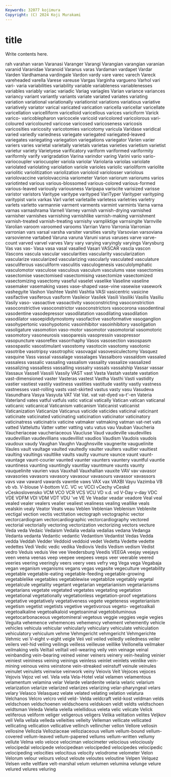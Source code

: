 ```yaml
---
Keywords: 32077 kojimura
Copyright: (C) 2024 Koji Murakami
---
```


# title

Write contents here.



rah varahan varan Varanasi Varanger Varangi Varangian varangian varanian
varanid Varanidae Varanoid Varanus varas Vardaman vardapet Vardar Varden Vardhamana
vardingale Vardon vardy vare varec varech Vareck vareheaded varella Varese
vareuse Vargas Varginha vargueno Varhol vari vari- varia variabilities variability
variable variableness variablenesses variables variably variac variadic Variag variagles Varian
variance variances variancy variant variantly variants variate variated variates variating
variation variational variationally variationist variations variatious variative variatively variator varical
varicated varication varicella varicellar varicellate varicellation varicelliform varicelloid varicellous varices
variciform Varick varico- varicoblepharon varicocele varicoid varicolored varicolorous vari-coloured varicoloured
varicose varicosed varicoseness varicosis varicosities varicosity varicotomies varicotomy varicula Varidase
varidical varied variedly variedness variegate variegated variegated-leaved variegates variegating variegation
variegations variegator Varien varier variers varies varietal varietally varietals varietas
varieties varietism varietist varietur variety Varietyese varificatory variform variformed variformity
variformly varify varigradation Varina varindor varing Varini vario vario- variocoupler
variocuopler variola variolar Variolaria variolas variolate variolated variolating variolation variole
varioles variolic varioliform variolite variolitic variolitization variolization varioloid variolosser variolous
variolovaccine variolovaccinia variometer Varion variorum variorums varios variotinted various various-blossomed
various-colored various-formed various-leaved variously variousness Varipapa variscite varisized varisse varistor
varistors Varitype varitype varityped VariTyper Varityper varityping varitypist varix varkas
Varl varlet varletaille varletess varletries varletry varlets varletto varmannie varment
varments varmint varmints Varna varna varnas varnashrama Varnell Varney varnish
varnish-drying varnished varnisher varnishes varnishing varnishlike varnish-making varnishment varnish-treated varnish-treating
varnishy varnpliktige varnsingite Varnville Varolian varoom varoomed varooms Varrian Varro
Varronia Varronian varronian vars varsal varsha varsiter varsities varsity Varsovian
varsoviana varsovienne vartabed Varuna varuna Varuni varus varuses varve varve-count
varved varvel varves Vary vary varying varyingly varyings Varysburg Vas
vas vas- Vasa vasa vasal vasalled Vasari VASCAR vascla vascon
Vascons vascula vascular vascularities vascularity vascularization vascularize vascularized vascularizing vascularly
vasculated vasculature vasculiferous vasculiform vasculitis vasculogenesis vasculolymphatic vasculomotor vasculose vasculous
vasculum vasculums vase vasectomies vasectomise vasectomised vasectomising vasectomize vasectomized vasectomizing
vasectomy vaseful vaselet vaselike Vaseline vaseline vasemaker vasemaking vases vase-shaped
vase-vine vasewise vasework vashegyite Vashon Vashtee Vashti Vashtia VASI vasicentric
vasicine vasifactive vasiferous vasiform Vasileior Vasilek Vasili Vasiliki Vasilis Vasiliu
Vasily vaso- vasoactive vasoactivity vasoconstricting vasoconstriction vasoconstrictive vasoconstrictor vasoconstrictors vasocorona
vasodentinal vasodentine vasodepressor vasodilatation vasodilating vasodilation vasodilator vasoepididymostomy vasofactive vasoformative
vasoganglion vasohypertonic vasohypotonic vasoinhibitor vasoinhibitory vasoligation vasoligature vasomotion vaso-motor vasomotor
vasomotorial vasomotoric vasomotory vasoneurosis vasoparesis vasopressin vasopressor vasopuncture vasoreflex vasorrhaphy
Vasos vasosection vasospasm vasospastic vasostimulant vasostomy vasotocin vasotomy vasotonic vasotribe
vasotripsy vasotrophic vasovagal vasovesiculectomy Vasquez vasquine Vass vassal vassalage vassalages
Vassalboro vassaldom vassaled vassaless vassalic vassaling vassalism vassality vassalize vassalized
vassalizing vassalless vassalling vassalry vassals vassalship Vassar vassar Vassaux Vassell
Vassili Vassily VAST vast Vasta Vastah vastate vastation vast-dimensioned vaster
Vasteras vastest Vastha Vasthi Vasti vastidity vastier vastiest vastily vastiness
vastities vastitude vastity vastly vastness vastnesses vast-rolling vasts vast-skirted vastus
vasty vasu Vasudeva Vasundhara Vasya Vasyuta VAT Vat Vat. vat
vat-dyed va-t'-en Vateria Vaterland vates vatful vatfuls vatic vatical vatically
Vatican vatican vaticanal vaticanic vaticanical Vaticanism vaticanism Vaticanist vaticanist Vaticanization
Vaticanize Vaticanus vaticide vaticides vaticinal vaticinant vaticinate vaticinated vaticinating vaticination
vaticinator vaticinatory vaticinatress vaticinatrix vaticine vatmaker vatmaking vatman vat-net vats
vatted Vatteluttu Vatter vatter vatting vatu vatus vau Vauban Vaucheria
Vaucheriaceae vaucheriaceous Vaucluse Vaud vaudeville vaudevilles vaudevillian vaudevillians vaudevillist vaudios
Vaudism Vaudois vaudois vaudoux vaudy Vaughan Vaughn Vaughnsville vaugnerite vauguelinite
Vaules vault vaultage vaulted vaultedly vaulter vaulters vaultier vaultiest vaulting
vaultings vaultlike vaults vaulty vaumure vaunce vaunt vaunt- vauntage vaunt-courier
vaunted vaunter vaunters vauntery vauntful vauntie vauntiness vaunting vauntingly vauntlay
vauntmure vaunts vaunty vauquelinite vaurien vaus Vauxhall Vauxhallian vauxite VAV
vav vavasor vavasories vavasors vavasory vavasour vavasours vavassor vavassors vavs
vaw vaward vawards vawntie vaws VAX vax VAXBI Vayu Vazimba
VB vb vb. V-blouse V-bottom V.C. VC vc VCCI vCechy
vCeskd vCeskoslovensko VCM VCO VCR VCS VCU VD v.d. vd
V-Day v-day VDC VDE VDFM VDI VDM VDT VDU 've
VE Ve Veadar veadar veadore Veal veal vealed vealer vealers
vealier vealiest vealiness vealing veallike veals vealskin vealy Veator Veats
veau Veblen Veblenian Veblenism Veblenite vectigal vection vectis vectitation vectograph
vectographic vector vectorcardiogram vectorcardiographic vectorcardiography vectored vectorial vectorially vectoring vectorization
vectorizing vectors vecture Veda veda Vedaic Vedaism Vedalia vedalia vedalias
vedana Vedanga Vedanta vedanta Vedantic vedantic Vedantism Vedantist Vedas Vedda
vedda Veddah Vedder Veddoid veddoid vedet Vedetta Vedette vedette vedettes
Vedi Vedic vedic vedika Vediovis Vedis Vedism vedism Vedist vedro
Veduis veduis Vee vee Veedersburg Veedis VEEGA veejay veejays veen
veena veenas veep veepee veepees veeps veer veerable veered veeries
veering veeringly veers veery vees vefry veg Vega vega Vegabaja
vegan veganism veganisms vegans vegas vegasite vegeculture vegetability vegetable vegetable-eating
vegetable-feeding vegetable-growing vegetablelike vegetables vegetablewise vegetablize vegetably vegetal vegetalcule vegetality
vegetant vegetarian vegetarianism vegetarianisms vegetarians vegetate vegetated vegetates vegetating vegetation
vegetational vegetationally vegetationless vegetation-proof vegetations vegetative vegetatively vegetativeness vegete vegeteness
vegeterianism vegetism vegetist vegetists vegetive vegetivorous vegeto- vegetoalkali vegetoalkaline vegetoalkaloid
vegetoanimal vegetobituminous vegetocarbonaceous vegetomineral vegetous veggie veggies vegie vegies Veguita
vehemence vehemences vehemency vehement vehemently vehicle vehicles vehicula vehicular vehicularly
vehiculary vehiculate vehiculation vehiculatory vehiculum vehme Vehmgericht vehmgericht Vehmgerichte Vehmic
vei V-eight v-eight veigle Veii veil veiled veiledly veiledness veiler
veilers veil-hid veiling veilings veilless veilleuse veillike Veillonella veilmaker veilmaking
veils Veiltail veiltail veil-wearing veily vein veinage veinal veinbanding vein-bearing
veined veiner veiners veinery vein-healing veinier veiniest veininess veining veinings
veinless veinlet veinlets veinlike vein-mining veinous veins veinstone vein-streaked veinstuff
veinule veinules veinulet veinulets veinwise veinwork veiny Veiovis Veit Vejoces
vejoces Vejovis Vejoz vel vel. Vela vela Vela-Hotel velal velamen
velamentous velamentum velamina velar Velarde velardenite velaria velaric velarium velarization
velarize velarized velarizes velarizing velar-pharyngeal velars velary Velasco Velasquez velate
velated velating velation velatura Velchanos Velcro velcro veld veld- Velda
veldcraft veld-kost veldman velds veldschoen veldschoenen veldschoens veldskoen veldt veldts
veldtschoen veldtsman Veleda Velella velella velellidous veleta velic velicate Velick
veliferous veliform veliger veligerous veligers Velika velitation velites Veljkov vell
Vella vellala velleda velleities velleity Velleman vellicate vellicated vellicating vellication
vellicative vellinch vellincher vellon Vellore vellosin vellosine Vellozia Velloziaceae velloziaceous
vellum vellum-bound vellum-covered vellum-leaved vellum-papered vellums vellum-written vellumy vellute Velma
velo veloce velociman velocimeter velocious velociously velocipedal velocipede velocipedean velocipeded
velocipedes velocipedic velocipeding velocities velocitous velocity velodrome velometer Velon Velorum
velour velours velout veloute veloutes veloutine Velpen Velquez Velsen velte
veltfare velt-marshal velum velumen velumina velunge velure velured velures veluring
